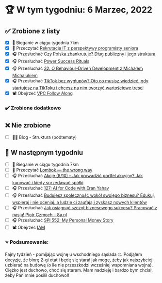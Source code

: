 # 🏆 W tym tygodniu: 6 Marzec, 2022

## ✅ Zrobione z listy
- [x] 🏃 Bieganie w ciągu tygodnia 7km
- [x] 📗 Przeczytać [Rekrutacja IT z perspektywy programisty seniora](https://www.geekowojazer.pl/rekrutacja-it-programista/)
- [x] 🎧 Przesłuchać [Czy Polska zbankrutuje? Dług publiczny i jego struktura](https://inwestomat.eu/czy-polska-zbankrutuje/)
- [x] 🎧 Przesłuchać [Power Success Rituals](https://effortlessenglishshow.com/power-success-rituals)
- [x] 🎧 Przesłuchać [32. O Behaviour-Driven Development z Michałem Michalukiem](https://bettersoftwaredesign.pl/episodes/32)
- [x] 🎧 Przesłuchać [TikTok bez wygłupów? Oto co musisz wiedzieć, gdy startujesz na TikToku i chcesz na nim tworzyć wartościowe treści](https://malawielkafirma.pl/jak-sie-przebic-na-tiktoku/)
- [x] 📽️ Obejrzeć [VPC Follow Along](https://www.youtube.com/watch?v=Ia-UEYYR44s&t=6274s)

### ✔️ Zrobione dodatkowo

## ❌ Nie zrobione
- [ ] ✍🏽 Blog - Struktura (podtematy)

## 📝 W następnym tygodniu
- [ ] 🏃 Bieganie w ciągu tygodnia 7km
- [ ] 📗 Przeczytać [Lombok — the wrong way](https://blog.softwaremill.com/lombok-the-wrong-way-fd1da147ee60)
- [ ] 🎧 Przesłuchać [Akcje (8/10) – Jak prowadzić portfel akcyjny? Jak kupować i kiedy sprzedawać spółki](https://inwestomat.eu/jak-prowadzic-portfel-akcyjny/)
- [ ] 🎧 Przesłuchać [127: AI for Code with Eran Yahav](https://www.programmingthrowdown.com/2022/02/127-ai-for-code-with-eran-yahav.html)
- [ ] 🎧 Przesłuchać [Budujesz społeczność wokół swojego biznesu? Edukuj, wspieraj i nie oceniaj, a ludzie ci zaufają i zyskasz nowych klientów](https://malawielkafirma.pl/budowanie-spolecznosci-w-biznesie/)
- [ ] 🎧 Przesłuchać [Jak osiągnąć szczyt biznesowego sukcesu? Pracować z pasją! Piotr Czmoch – 8a.pl](https://zaprojektujswojezycie.pl/jak-osiagnac-szczyt-biznesowego-sukcesu-pracowac-z-pasja-piotr-czmoch-8a-pl/)
- [ ] 🎧 Przesłuchać [SPI 552: My Personal Money Story](https://www.smartpassiveincome.com/podcasts/spi-552-my-personal-money-story/)
- [ ] 📽️ Obejrzeć [IAM](https://www.youtube.com/watch?v=Ia-UEYYR44s&t=8864s)

### ⭐ Podsumowanie:
Fajny tydzień - pomijając wojnę u wschodniego sąsiada 🙄. Podjąłem decyzję, że biorę 2-gi etat i będę się starał jak mogę, żeby jak najszybciej uzbierać na budowę (o ile nie przeszkodzi wcześniej wspomniana wojna). Ciężko jest duchowo, choć się staram. Mam nadzieję i bardzo bym chciał, żeby Pan mnie posilił duchowo!!
